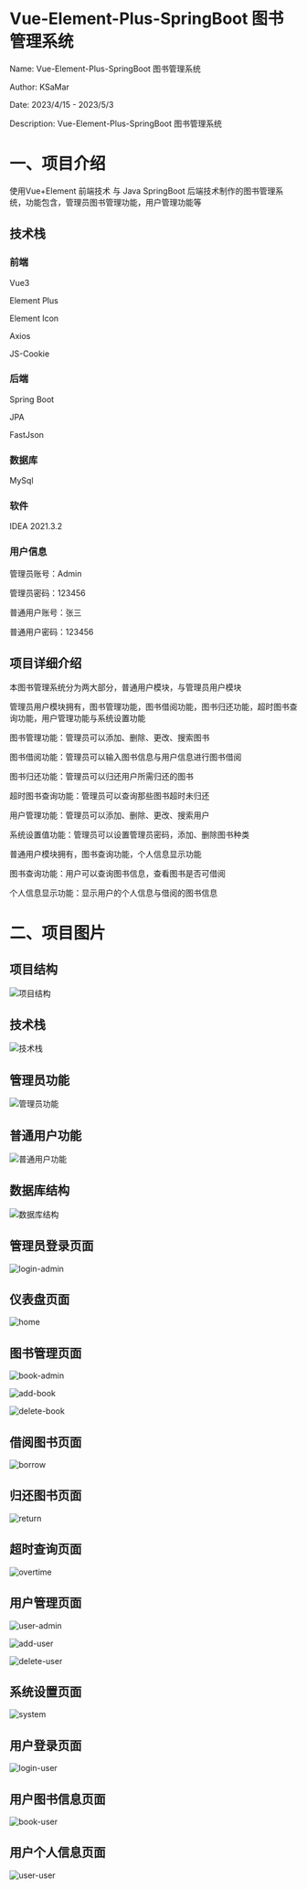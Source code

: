 # Vue-Element-Plus-SpringBoot 图书管理系统

Name: Vue-Element-Plus-SpringBoot 图书管理系统

Author: KSaMar

Date: 2023/4/15 - 2023/5/3

Description: Vue-Element-Plus-SpringBoot 图书管理系统



# 一、项目介绍

使用Vue+Element 前端技术 与 Java SpringBoot 后端技术制作的图书管理系统，功能包含，管理员图书管理功能，用户管理功能等



## 技术栈

### 前端

Vue3

Element Plus

Element Icon

Axios

JS-Cookie

### 后端

Spring Boot

JPA

FastJson

### 数据库

MySql

### 软件

IDEA 2021.3.2



### 用户信息

管理员账号：Admin

管理员密码：123456

普通用户账号：张三

普通用户密码：123456



## 项目详细介绍

本图书管理系统分为两大部分，普通用户模块，与管理员用户模块

管理员用户模块拥有，图书管理功能，图书借阅功能，图书归还功能，超时图书查询功能，用户管理功能与系统设置功能

图书管理功能：管理员可以添加、删除、更改、搜索图书

图书借阅功能：管理员可以输入图书信息与用户信息进行图书借阅

图书归还功能：管理员可以归还用户所需归还的图书

超时图书查询功能：管理员可以查询那些图书超时未归还

用户管理功能：管理员可以添加、删除、更改、搜索用户

系统设置值功能：管理员可以设置管理员密码，添加、删除图书种类

普通用户模块拥有，图书查询功能，个人信息显示功能

图书查询功能：用户可以查询图书信息，查看图书是否可借阅

个人信息显示功能：显示用户的个人信息与借阅的图书信息



# 二、项目图片



## 项目结构

![项目结构](README/项目结构.png)

## 技术栈

![技术栈](README/技术栈.png)

## 管理员功能

![管理员功能](README/管理员功能.png)

## 普通用户功能

![普通用户功能](README/普通用户功能.png)

## 数据库结构

![数据库结构](README/数据库结构.png)

## 管理员登录页面

![login-admin](README/login-admin.png)

## 仪表盘页面

![home](README/home.png)

## 图书管理页面

![book-admin](README/book-admin.png)

![add-book](README/add-book.png)

![delete-book](README/delete-book.png)

## 借阅图书页面

![borrow](README/borrow.png)

## 归还图书页面

![return](README/return.png)

## 超时查询页面

![overtime](README/overtime.png)

## 用户管理页面

![user-admin](README/user-admin.png)

![add-user](README/add-user.png)

![delete-user](README/delete-user.png)

## 系统设置页面

![system](README/system.png)

## 用户登录页面

![login-user](README/login-user.png)

## 用户图书信息页面

![book-user](README/book-user.png)

## 用户个人信息页面

![user-user](README/user-user.png)

